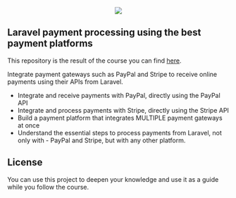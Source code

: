 <p align = "center"> <img src = "https://repository-images.githubusercontent.com/209717891/f5218080-de0f-11e9-90d7-22ed2fa88e90"> </p>

## Laravel payment processing using the best payment platforms
This repository is the result of the course you can find [here](https://www.udemy.com/course/laravel-payment-processing-integrating-the-best-gateways-paypal-stripe/?referralCode=CA0B404740FE1360ED19).

Integrate payment gateways such as PayPal and Stripe to receive online payments using their APIs from Laravel.

- Integrate and receive payments with PayPal, directly using the PayPal API
- Integrate and process payments with Stripe, directly using the Stripe API
- Build a payment platform that integrates MULTIPLE payment gateways at once
- Understand the essential steps to process payments from Laravel, not only with - PayPal and Stripe, but with any other platform.

## License

You can use this project to deepen your knowledge and use it as a guide while you follow the course.
